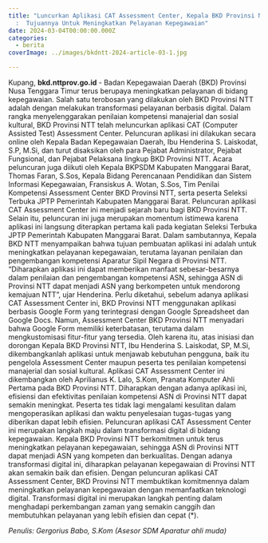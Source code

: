 ```yaml
---
title: "Luncurkan Aplikasi CAT Assessment Center, Kepala BKD Provinsi NTT
  :  Tujuannya Untuk Meningkatkan Pelayanan Kepegawaian"
date: 2024-03-04T00:00:00.000Z
categories:
  - berita
coverImage: ../images/bkdntt-2024-article-03-1.jpg

---
```


Kupang, **bkd.nttprov.go.id** - Badan Kepegawaian Daerah (BKD) Provinsi Nusa Tenggara Timur terus berupaya meningkatkan pelayanan di bidang kepegawaian. Salah satu terobosan yang dilakukan oleh BKD Provinsi NTT adalah dengan melakukan transformasi pelayanan berbasis digital. Dalam rangka menyelenggarakan penilaian kompetensi manajerial dan sosial kultural, BKD Provinsi NTT telah meluncurkan aplikasi CAT (Computer Assisted Test) Assessment Center. Peluncuran aplikasi ini dilakukan secara online oleh Kepala Badan Kepegawaian Daerah, Ibu Henderina S. Laiskodat, S.P, M.Si, dan turut disaksikan oleh para Pejabat Administrator, Pejabat Fungsional, dan Pejabat Pelaksana lingkup BKD Provinsi NTT. Acara peluncuran juga diikuti oleh Kepala BKPSDM Kabupaten Manggarai Barat, Thomas Faran, S.Sos, Kepala Bidang Perencanaan Pendidikan dan Sistem Informasi Kepegawaian, Fransiskus A. Wotan, S.Sos, Tim Penilai Kompetensi Assessment Center BKD Provinsi NTT, serta peserta Seleksi Terbuka JPTP Pemerintah Kabupaten Manggarai Barat. Peluncuran aplikasi CAT Assessment Center ini menjadi sejarah baru bagi BKD Provinsi NTT. Selain itu, peluncuran ini juga merupakan momentum istimewa karena aplikasi ini langsung diterapkan pertama kali pada kegiatan Seleksi Terbuka JPTP Pemerintah Kabupaten Manggarai Barat. Dalam sambutannya, Kepala BKD NTT menyampaikan bahwa tujuan pembuatan aplikasi ini adalah untuk meningkatkan pelayanan kepegawaian, terutama layanan penilaian dan pengembangan kompetensi Aparatur Sipil Negara di Provinsi NTT. “Diharapkan aplikasi ini dapat memberikan manfaat sebesar-besarnya dalam penilaian dan pengembangan kompetensi ASN, sehingga ASN di Provinsi NTT dapat menjadi ASN yang berkompeten untuk mendorong kemajuan NTT”, ujar Henderina. Perlu diketahui, sebelum adanya aplikasi CAT Assessment Center ini, BKD Provinsi NTT menggunakan aplikasi berbasis Google Form yang terintegrasi dengan Google Spreadsheet dan Google Docs. Namun, Assessment Center BKD Provinsi NTT menyadari bahwa Google Form memiliki keterbatasan, terutama dalam mengkustomisasi fitur-fitur yang tersedia. Oleh karena itu, atas inisiasi dan dorongan Kepala BKD Provinsi NTT, Ibu Henderina S. Laiskodat, SP, M.Si, dikembangkanlah aplikasi untuk menjawab kebutuhan pengguna, baik itu pengelola Assessment Center maupun peserta tes penilaian kompetensi manajerial dan sosial kultural. Aplikasi CAT Assessment Center ini dikembangkan oleh Aprilianus K. Lalo, S.Kom, Pranata Komputer Ahli Pertama pada BKD Provinsi NTT. Diharapkan dengan adanya aplikasi ini, efisiensi dan efektivitas penilaian kompetensi ASN di Provinsi NTT dapat semakin meningkat. Peserta tes tidak lagi mengalami kesulitan dalam mengoperasikan aplikasi dan waktu penyelesaian tugas-tugas yang diberikan dapat lebih efisien. Peluncuran aplikasi CAT Assessment Center ini merupakan langkah maju dalam transformasi digital di bidang kepegawaian. Kepala BKD Provinsi NTT berkomitmen untuk terus meningkatkan pelayanan kepegawaian, sehingga ASN di Provinsi NTT dapat menjadi ASN yang kompeten dan berkualitas. Dengan adanya transformasi digital ini, diharapkan pelayanan kepegawaian di Provinsi NTT akan semakin baik dan efisien. Dengan peluncuran aplikasi CAT Assessment Center, BKD Provinsi NTT membuktikan komitmennya dalam meningkatkan pelayanan kepegawaian dengan memanfaatkan teknologi digital. Transformasi digital ini merupakan langkah penting dalam menghadapi perkembangan zaman yang semakin canggih dan membutuhkan pelayanan yang lebih efisien dan cepat (\*).

*Penulis: Gergorius Babo, S.Kom (Asesor SDM Aparatur ahli muda)*

